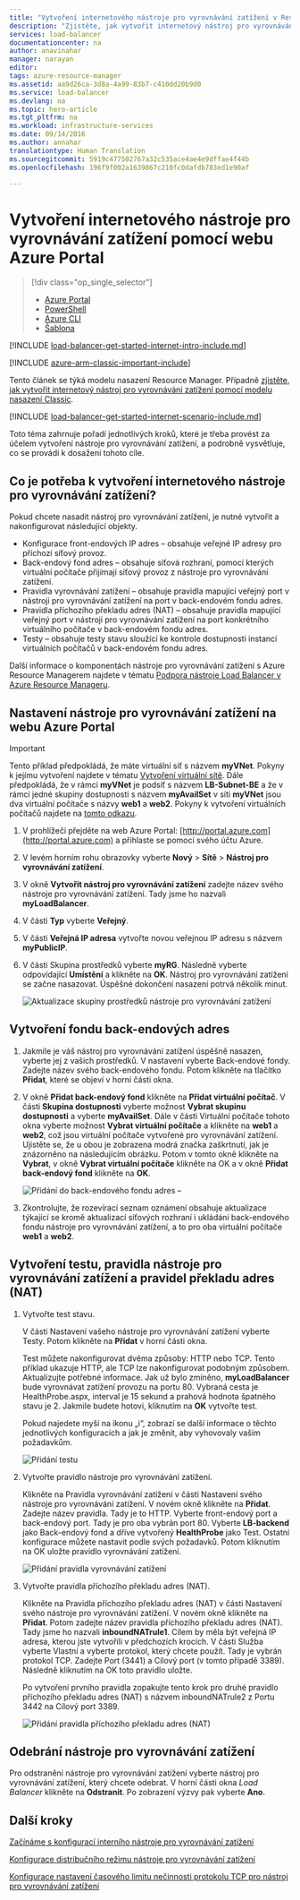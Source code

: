 ```yaml
---
title: "Vytvoření internetového nástroje pro vyrovnávání zatížení v Resource Manageru pomocí webu Azure Portal | Dokumentace Microsoftu"
description: "Zjistěte, jak vytvořit internetový nástroj pro vyrovnávání zatížení v Resource Manageru pomocí webu Azure Portal"
services: load-balancer
documentationcenter: na
author: anavinahar
manager: narayan
editor: 
tags: azure-resource-manager
ms.assetid: aa9d26ca-3d8a-4a99-83b7-c410dd20b9d0
ms.service: load-balancer
ms.devlang: na
ms.topic: hero-article
ms.tgt_pltfrm: na
ms.workload: infrastructure-services
ms.date: 09/14/2016
ms.author: annahar
translationtype: Human Translation
ms.sourcegitcommit: 5919c477502767a32c535ace4ae4e9dffae4f44b
ms.openlocfilehash: 196f9f002a1639867c210fc0dafdb783ed1e90af

---
```


# <a name="creating-an-internet-facing-load-balancer-using-the-azure-portal"></a>Vytvoření internetového nástroje pro vyrovnávání zatížení pomocí webu Azure Portal

> [!div class="op_single_selector"]
> * [Azure Portal](../load-balancer/load-balancer-get-started-internet-portal.md)
> * [PowerShell](../load-balancer/load-balancer-get-started-internet-arm-ps.md)
> * [Azure CLI](../load-balancer/load-balancer-get-started-internet-arm-cli.md)
> * [Šablona](../load-balancer/load-balancer-get-started-internet-arm-template.md)

[!INCLUDE [load-balancer-get-started-internet-intro-include.md](../../includes/load-balancer-get-started-internet-intro-include.md)]

[!INCLUDE [azure-arm-classic-important-include](../../includes/azure-arm-classic-important-include.md)]

Tento článek se týká modelu nasazení Resource Manager. Případně [zjistěte, jak vytvořit internetový nástroj pro vyrovnávání zatížení pomocí modelu nasazení Classic](load-balancer-get-started-internet-classic-portal.md).

[!INCLUDE [load-balancer-get-started-internet-scenario-include.md](../../includes/load-balancer-get-started-internet-scenario-include.md)]

Toto téma zahrnuje pořadí jednotlivých kroků, které je třeba provést za účelem vytvoření nástroje pro vyrovnávání zatížení, a podrobně vysvětluje, co se provádí k dosažení tohoto cíle.

## <a name="what-is-required-to-create-an-internet-facing-load-balancer"></a>Co je potřeba k vytvoření internetového nástroje pro vyrovnávání zatížení?

Pokud chcete nasadit nástroj pro vyrovnávání zatížení, je nutné vytvořit a nakonfigurovat následující objekty.

* Konfigurace front-endových IP adres – obsahuje veřejné IP adresy pro příchozí síťový provoz.
* Back-endový fond adres – obsahuje síťová rozhraní, pomocí kterých virtuální počítače přijímají síťový provoz z nástroje pro vyrovnávání zatížení.
* Pravidla vyrovnávání zatížení – obsahuje pravidla mapující veřejný port v nástroji pro vyrovnávání zatížení na port v back-endovém fondu adres.
* Pravidla příchozího překladu adres (NAT) – obsahuje pravidla mapující veřejný port v nástroji pro vyrovnávání zatížení na port konkrétního virtuálního počítače v back-endovém fondu adres.
* Testy – obsahuje testy stavu sloužící ke kontrole dostupnosti instancí virtuálních počítačů v back-endovém fondu adres.

Další informace o komponentách nástroje pro vyrovnávání zatížení s Azure Resource Managerem najdete v tématu [Podpora nástroje Load Balancer v Azure Resource Manageru](load-balancer-arm.md).

## <a name="set-up-a-load-balancer-in-azure-portal"></a>Nastavení nástroje pro vyrovnávání zatížení na webu Azure Portal

> [!IMPORTANT]
> Tento příklad předpokládá, že máte virtuální síť s názvem **myVNet**. Pokyny k jejímu vytvoření najdete v tématu [Vytvoření virtuální sítě](../virtual-network/virtual-networks-create-vnet-arm-pportal.md). Dále předpokládá, že v rámci **myVNet** je podsíť s názvem **LB-Subnet-BE** a že v rámci jedné skupiny dostupnosti s názvem **myAvailSet** v síti **myVNet** jsou dva virtuální počítače s názvy **web1** a **web2**. Pokyny k vytvoření virtuálních počítačů najdete na [tomto odkazu](../virtual-machines/virtual-machines-windows-hero-tutorial.md?toc=%2fazure%2fvirtual-machines%2fwindows%2ftoc.json).

1. V prohlížeči přejděte na web Azure Portal: [http://portal.azure.com](http://portal.azure.com) a přihlaste se pomocí svého účtu Azure.
2. V levém horním rohu obrazovky vyberte **Nový** > **Sítě** > **Nástroj pro vyrovnávání zatížení**.
3. V okně **Vytvořit nástroj pro vyrovnávání zatížení** zadejte název svého nástroje pro vyrovnávání zatížení. Tady jsme ho nazvali **myLoadBalancer**.
4. V části **Typ** vyberte **Veřejný**.
5. V části **Veřejná IP adresa** vytvořte novou veřejnou IP adresu s názvem **myPublicIP**.
6. V části Skupina prostředků vyberte **myRG**. Následně vyberte odpovídající **Umístění** a klikněte na **OK**. Nástroj pro vyrovnávání zatížení se začne nasazovat. Úspěšné dokončení nasazení potrvá několik minut.

    ![Aktualizace skupiny prostředků nástroje pro vyrovnávání zatížení](./media/load-balancer-get-started-internet-portal/1-load-balancer.png)

## <a name="create-a-back-end-address-pool"></a>Vytvoření fondu back-endových adres

1. Jakmile je váš nástroj pro vyrovnávání zatížení úspěšně nasazen, vyberte jej z vašich prostředků. V nastavení vyberte Back-endové fondy. Zadejte název svého back-endového fondu. Potom klikněte na tlačítko **Přidat**, které se objeví v horní části okna.
2. V okně **Přidat back-endový fond** klikněte na **Přidat virtuální počítač**.  V části **Skupina dostupnosti** vyberte možnost **Vybrat skupinu dostupnosti** a vyberte **myAvailSet**. Dále v části Virtuální počítače tohoto okna vyberte možnost **Vybrat virtuální počítače** a klikněte na **web1** a **web2**, což jsou virtuální počítače vytvořené pro vyrovnávání zatížení. Ujistěte se, že u obou je zobrazena modrá značka zaškrtnutí, jak je znázorněno na následujícím obrázku. Potom v tomto okně klikněte na **Vybrat**, v okně **Vybrat virtuální počítače** klikněte na OK a v okně **Přidat back-endový fond** klikněte na **OK**.

    ![Přidání do back-endového fondu adres – ](./media/load-balancer-get-started-internet-portal/3-load-balancer-backend-02.png)

3. Zkontrolujte, že rozevírací seznam oznámení obsahuje aktualizace týkající se kromě aktualizací síťových rozhraní i ukládání back-endového fondu nástroje pro vyrovnávání zatížení, a to pro oba virtuální počítače **web1** a **web2**.

## <a name="create-a-probe-lb-rule-and-nat-rules"></a>Vytvoření testu, pravidla nástroje pro vyrovnávání zatížení a pravidel překladu adres (NAT)

1. Vytvořte test stavu.

    V části Nastavení vašeho nástroje pro vyrovnávání zatížení vyberte Testy. Potom klikněte na **Přidat** v horní části okna.

    Test můžete nakonfigurovat dvěma způsoby: HTTP nebo TCP. Tento příklad ukazuje HTTP, ale TCP lze nakonfigurovat podobným způsobem.
    Aktualizujte potřebné informace. Jak už bylo zmíněno, **myLoadBalancer** bude vyrovnávat zatížení provozu na portu 80. Vybraná cesta je HealthProbe.aspx, interval je 15 sekund a prahová hodnota špatného stavu je 2. Jakmile budete hotovi, kliknutím na **OK** vytvořte test.

    Pokud najedete myší na ikonu „i“, zobrazí se další informace o těchto jednotlivých konfiguracích a jak je změnit, aby vyhovovaly vašim požadavkům.

    ![Přidání testu](./media/load-balancer-get-started-internet-portal/4-load-balancer-probes.png)

2. Vytvořte pravidlo nástroje pro vyrovnávání zatížení.

    Klikněte na Pravidla vyrovnávání zatížení v části Nastavení svého nástroje pro vyrovnávání zatížení. V novém okně klikněte na **Přidat**. Zadejte název pravidla. Tady je to HTTP. Vyberte front-endový port a back-endový port. Tady je pro oba vybrán port 80. Vyberte **LB-backend** jako Back-endový fond a dříve vytvořený **HealthProbe** jako Test. Ostatní konfigurace můžete nastavit podle svých požadavků. Potom kliknutím na OK uložte pravidlo vyrovnávání zatížení.

    ![Přidání pravidla vyrovnávání zatížení](./media/load-balancer-get-started-internet-portal/5-load-balancing-rules.png)

3. Vytvořte pravidla příchozího překladu adres (NAT).

    Klikněte na Pravidla příchozího překladu adres (NAT) v části Nastavení svého nástroje pro vyrovnávání zatížení. V novém okně klikněte na **Přidat**. Potom zadejte název pravidla příchozího překladu adres (NAT). Tady jsme ho nazvali **inboundNATrule1**. Cílem by měla být veřejná IP adresa, kterou jste vytvořili v předchozích krocích. V části Služba vyberte Vlastní a vyberte protokol, který chcete použít. Tady je vybrán protokol TCP. Zadejte Port (3441) a Cílový port (v tomto případě 3389). Následně kliknutím na OK toto pravidlo uložte.

    Po vytvoření prvního pravidla zopakujte tento krok pro druhé pravidlo příchozího překladu adres (NAT) s názvem inboundNATrule2 z Portu 3442 na Cílový port 3389.

    ![Přidání pravidla příchozího překladu adres (NAT)](./media/load-balancer-get-started-internet-portal/6-load-balancer-inbound-nat-rules.png)

## <a name="remove-a-load-balancer"></a>Odebrání nástroje pro vyrovnávání zatížení

Pro odstranění nástroje pro vyrovnávání zatížení vyberte nástroj pro vyrovnávání zatížení, který chcete odebrat. V horní části okna *Load Balancer* klikněte na **Odstranit**. Po zobrazení výzvy pak vyberte **Ano**.

## <a name="next-steps"></a>Další kroky

[Začínáme s konfigurací interního nástroje pro vyrovnávání zatížení](load-balancer-get-started-ilb-arm-cli.md)

[Konfigurace distribučního režimu nástroje pro vyrovnávání zatížení](load-balancer-distribution-mode.md)

[Konfigurace nastavení časového limitu nečinnosti protokolu TCP pro nástroj pro vyrovnávání zatížení](load-balancer-tcp-idle-timeout.md)



<!--HONumber=Nov16_HO2-->


